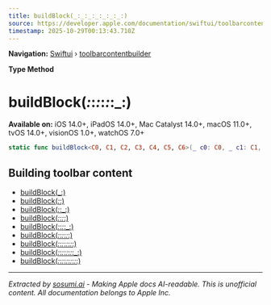 ```yaml
---
title: buildBlock(_:_:_:_:_:_:_:)
source: https://developer.apple.com/documentation/swiftui/toolbarcontentbuilder/buildblock(_:_:_:_:_:_:_:)
timestamp: 2025-10-29T00:13:43.710Z
---
```


**Navigation:** [Swiftui](/documentation/swiftui) › [toolbarcontentbuilder](/documentation/swiftui/toolbarcontentbuilder)

**Type Method**

# buildBlock(_:_:_:_:_:_:_:)

**Available on:** iOS 14.0+, iPadOS 14.0+, Mac Catalyst 14.0+, macOS 11.0+, tvOS 14.0+, visionOS 1.0+, watchOS 7.0+

```swift
static func buildBlock<C0, C1, C2, C3, C4, C5, C6>(_ c0: C0, _ c1: C1, _ c2: C2, _ c3: C3, _ c4: C4, _ c5: C5, _ c6: C6) -> some CustomizableToolbarContent where C0 : CustomizableToolbarContent, C1 : CustomizableToolbarContent, C2 : CustomizableToolbarContent, C3 : CustomizableToolbarContent, C4 : CustomizableToolbarContent, C5 : CustomizableToolbarContent, C6 : CustomizableToolbarContent
```

## Building toolbar content

- [buildBlock(_:)](/documentation/swiftui/toolbarcontentbuilder/buildblock(_:))
- [buildBlock(_:_:)](/documentation/swiftui/toolbarcontentbuilder/buildblock(_:_:))
- [buildBlock(_:_:_:)](/documentation/swiftui/toolbarcontentbuilder/buildblock(_:_:_:))
- [buildBlock(_:_:_:_:)](/documentation/swiftui/toolbarcontentbuilder/buildblock(_:_:_:_:))
- [buildBlock(_:_:_:_:_:)](/documentation/swiftui/toolbarcontentbuilder/buildblock(_:_:_:_:_:))
- [buildBlock(_:_:_:_:_:_:)](/documentation/swiftui/toolbarcontentbuilder/buildblock(_:_:_:_:_:_:))
- [buildBlock(_:_:_:_:_:_:_:_:)](/documentation/swiftui/toolbarcontentbuilder/buildblock(_:_:_:_:_:_:_:_:))
- [buildBlock(_:_:_:_:_:_:_:_:_:)](/documentation/swiftui/toolbarcontentbuilder/buildblock(_:_:_:_:_:_:_:_:_:))
- [buildBlock(_:_:_:_:_:_:_:_:_:_:)](/documentation/swiftui/toolbarcontentbuilder/buildblock(_:_:_:_:_:_:_:_:_:_:))

---

*Extracted by [sosumi.ai](https://sosumi.ai) - Making Apple docs AI-readable.*
*This is unofficial content. All documentation belongs to Apple Inc.*
